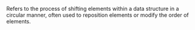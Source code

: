 Refers to the process of shifting elements within a data structure in a circular manner, often used to reposition elements or modify the order of elements.